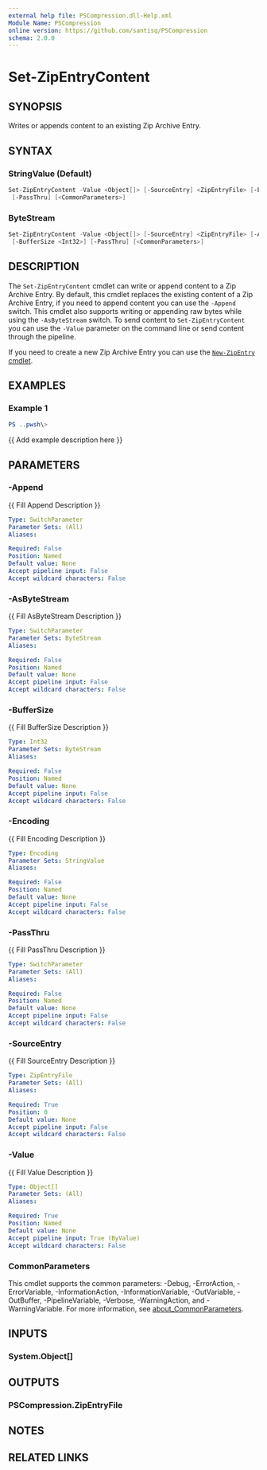 ```yaml
---
external help file: PSCompression.dll-Help.xml
Module Name: PSCompression
online version: https://github.com/santisq/PSCompression
schema: 2.0.0
---
```


# Set-ZipEntryContent

## SYNOPSIS

Writes or appends content to an existing Zip Archive Entry.

## SYNTAX

### StringValue (Default)

```powershell
Set-ZipEntryContent -Value <Object[]> [-SourceEntry] <ZipEntryFile> [-Encoding <Encoding>] [-Append]
 [-PassThru] [<CommonParameters>]
```

### ByteStream

```powershell
Set-ZipEntryContent -Value <Object[]> [-SourceEntry] <ZipEntryFile> [-AsByteStream] [-Append]
 [-BufferSize <Int32>] [-PassThru] [<CommonParameters>]
```

## DESCRIPTION

The `Set-ZipEntryContent` cmdlet can write or append content to a Zip Archive Entry. By default, this cmdlet replaces the existing content of a Zip Archive Entry, if you need to append content you can use the `-Append` switch. This cmdlet also supports writing or appending raw bytes while using the `-AsByteStream` switch. To send content to `Set-ZipEntryContent` you can use the `-Value` parameter on the command line or send content through the pipeline.

If you need to create a new Zip Archive Entry you can use the [`New-ZipEntry` cmdlet](./New-ZipEntry.md).

## EXAMPLES

### Example 1

```powershell
PS ..pwsh\>
```

{{ Add example description here }}

## PARAMETERS

### -Append

{{ Fill Append Description }}

```yaml
Type: SwitchParameter
Parameter Sets: (All)
Aliases:

Required: False
Position: Named
Default value: None
Accept pipeline input: False
Accept wildcard characters: False
```

### -AsByteStream

{{ Fill AsByteStream Description }}

```yaml
Type: SwitchParameter
Parameter Sets: ByteStream
Aliases:

Required: False
Position: Named
Default value: None
Accept pipeline input: False
Accept wildcard characters: False
```

### -BufferSize

{{ Fill BufferSize Description }}

```yaml
Type: Int32
Parameter Sets: ByteStream
Aliases:

Required: False
Position: Named
Default value: None
Accept pipeline input: False
Accept wildcard characters: False
```

### -Encoding

{{ Fill Encoding Description }}

```yaml
Type: Encoding
Parameter Sets: StringValue
Aliases:

Required: False
Position: Named
Default value: None
Accept pipeline input: False
Accept wildcard characters: False
```

### -PassThru

{{ Fill PassThru Description }}

```yaml
Type: SwitchParameter
Parameter Sets: (All)
Aliases:

Required: False
Position: Named
Default value: None
Accept pipeline input: False
Accept wildcard characters: False
```

### -SourceEntry

{{ Fill SourceEntry Description }}

```yaml
Type: ZipEntryFile
Parameter Sets: (All)
Aliases:

Required: True
Position: 0
Default value: None
Accept pipeline input: False
Accept wildcard characters: False
```

### -Value

{{ Fill Value Description }}

```yaml
Type: Object[]
Parameter Sets: (All)
Aliases:

Required: True
Position: Named
Default value: None
Accept pipeline input: True (ByValue)
Accept wildcard characters: False
```

### CommonParameters

This cmdlet supports the common parameters: -Debug, -ErrorAction, -ErrorVariable, -InformationAction, -InformationVariable, -OutVariable, -OutBuffer, -PipelineVariable, -Verbose, -WarningAction, and -WarningVariable. For more information, see [about_CommonParameters](http://go.microsoft.com/fwlink/?LinkID=113216).

## INPUTS

### System.Object[]

## OUTPUTS

### PSCompression.ZipEntryFile

## NOTES

## RELATED LINKS

